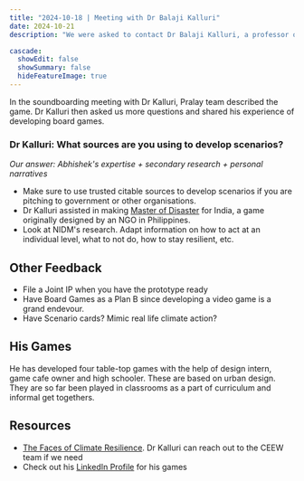 ```yaml
---
title: "2024-10-18 | Meeting with Dr Balaji Kalluri"
date: 2024-10-21
description: "We were asked to contact Dr Balaji Kalluri, a professor of Environmental Studies at FLAME University who also designs games. The meeting notes."

cascade:
  showEdit: false
  showSummary: false
  hideFeatureImage: true
---
```

In the soundboarding meeting with Dr Kalluri, Pralay team described the game. Dr Kalluri then asked us more questions and shared his experience of developing board games.
### Dr Kalluri: What sources are you using to develop scenarios?
_Our answer: Abhishek's expertise + secondary research + personal narratives_
- Make sure to use trusted citable sources to develop scenarios if you are pitching to government or other organisations. 
- Dr Kalluri assisted in making [Master of Disaster](https://masterofdisaster.co.uk/) for India, a game originally designed by an NGO in Philippines.
- Look at NIDM's research. Adapt information on how to act at an individual level, what to not do, how to stay resilient, etc. 

## Other Feedback
- File a Joint IP when you have the prototype ready
- Have Board Games as a Plan B since developing a video game is a grand endevour.
- Have Scenario cards? Mimic real life climate action? 

## His Games
He has developed four table-top games with the help of design intern, game cafe owner and high schooler. These are based on urban design. They are so far been played in classrooms as a part of curriculum and informal get togethers.

## Resources
- [The Faces of Climate Resilience](https://www.ceew.in/faces-of-climate-resilience). Dr Kalluri can reach out to the CEEW team if we need
- Check out his [LinkedIn Profile](https://www.linkedin.com/in/dr-balaji-kalluri-phd-a95a4931/details/featured/) for his games


 
